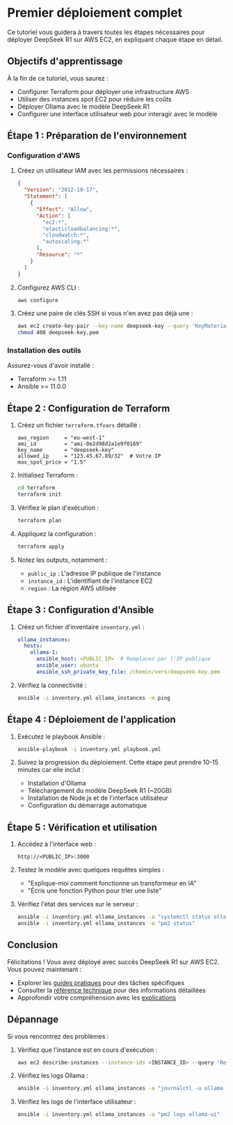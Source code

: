 # Premier déploiement complet

Ce tutoriel vous guidera à travers toutes les étapes nécessaires pour déployer DeepSeek R1 sur AWS EC2, en expliquant chaque étape en détail.

## Objectifs d'apprentissage

À la fin de ce tutoriel, vous saurez :
- Configurer Terraform pour déployer une infrastructure AWS
- Utiliser des instances spot EC2 pour réduire les coûts
- Déployer Ollama avec le modèle DeepSeek R1
- Configurer une interface utilisateur web pour interagir avec le modèle

## Étape 1 : Préparation de l'environnement

### Configuration d'AWS

1. Créez un utilisateur IAM avec les permissions nécessaires :
   ```json
   {
     "Version": "2012-10-17",
     "Statement": [
       {
         "Effect": "Allow",
         "Action": [
           "ec2:*",
           "elasticloadbalancing:*",
           "cloudwatch:*",
           "autoscaling:*"
         ],
         "Resource": "*"
       }
     ]
   }
   ```

2. Configurez AWS CLI :
   ```bash
   aws configure
   ```

3. Créez une paire de clés SSH si vous n'en avez pas déjà une :
   ```bash
   aws ec2 create-key-pair --key-name deepseek-key --query 'KeyMaterial' --output text > deepseek-key.pem
   chmod 400 deepseek-key.pem
   ```

### Installation des outils

Assurez-vous d'avoir installé :
- Terraform >= 1.11
- Ansible >= 11.0.0

## Étape 2 : Configuration de Terraform

1. Créez un fichier `terraform.tfvars` détaillé :
   ```hcl
   aws_region     = "eu-west-1"
   ami_id         = "ami-0e2d98d2a1e9f0169"
   key_name       = "deepseek-key"
   allowed_ip     = "123.45.67.89/32"  # Votre IP
   max_spot_price = "1.5"
   ```

2. Initialisez Terraform :
   ```bash
   cd terraform
   terraform init
   ```

3. Vérifiez le plan d'exécution :
   ```bash
   terraform plan
   ```

4. Appliquez la configuration :
   ```bash
   terraform apply
   ```

5. Notez les outputs, notamment :
   - `public_ip` : L'adresse IP publique de l'instance
   - `instance_id` : L'identifiant de l'instance EC2
   - `region` : La région AWS utilisée

## Étape 3 : Configuration d'Ansible

1. Créez un fichier d'inventaire `inventory.yml` :
   ```yaml
   ollama_instances:
     hosts:
       ollama-1:
         ansible_host: <PUBLIC_IP>  # Remplacez par l'IP publique
         ansible_user: ubuntu
         ansible_ssh_private_key_file: /chemin/vers/deepseek-key.pem
   ```

2. Vérifiez la connectivité :
   ```bash
   ansible -i inventory.yml ollama_instances -m ping
   ```

## Étape 4 : Déploiement de l'application

1. Exécutez le playbook Ansible :
   ```bash
   ansible-playbook -i inventory.yml playbook.yml
   ```

2. Suivez la progression du déploiement. Cette étape peut prendre 10-15 minutes car elle inclut :
   - Installation d'Ollama
   - Téléchargement du modèle DeepSeek R1 (~20GB)
   - Installation de Node.js et de l'interface utilisateur
   - Configuration du démarrage automatique

## Étape 5 : Vérification et utilisation

1. Accédez à l'interface web :
   ```
   http://<PUBLIC_IP>:3000
   ```

2. Testez le modèle avec quelques requêtes simples :
   - "Explique-moi comment fonctionne un transformeur en IA"
   - "Écris une fonction Python pour trier une liste"

3. Vérifiez l'état des services sur le serveur :
   ```bash
   ansible -i inventory.yml ollama_instances -a "systemctl status ollama"
   ansible -i inventory.yml ollama_instances -a "pm2 status"
   ```

## Conclusion

Félicitations ! Vous avez déployé avec succès DeepSeek R1 sur AWS EC2. Vous pouvez maintenant :

- Explorer les [guides pratiques](../how-to/) pour des tâches spécifiques
- Consulter la [référence technique](../reference/) pour des informations détaillées
- Approfondir votre compréhension avec les [explications](../explanation/)

## Dépannage

Si vous rencontrez des problèmes :

1. Vérifiez que l'instance est en cours d'exécution :
   ```bash
   aws ec2 describe-instances --instance-ids <INSTANCE_ID> --query 'Reservations[0].Instances[0].State.Name'
   ```

2. Vérifiez les logs Ollama :
   ```bash
   ansible -i inventory.yml ollama_instances -a "journalctl -u ollama -n 50"
   ```

3. Vérifiez les logs de l'interface utilisateur :
   ```bash
   ansible -i inventory.yml ollama_instances -a "pm2 logs ollama-ui"
   ``` 
